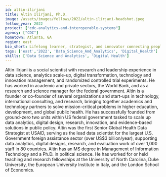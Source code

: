 ```yaml
---
id: altin-ilirjani
title: Altin Ilirjani, Ph.D.
image: /assets/images/fellows/2022/altin-ilirjani-headshot.jpeg
fellow_year: 2022
project: ["cdc-analytics-and-interoperable-systems"]
agency: ["CDC"]
hometown: Atlanta, GA
region: east
bio_short: Lifelong learner, strategist, and innovator connecting people with technology to solve society’s critical problems. 
tags: ['east','2022', 'Data_Science_And_Analytics', 'Digital_Health']
skills: ['Data Science and Analytics', 'Digital Health']
---
```


Altin Ilirjani is a social scientist with research and leadership experience in data science, analytics scale-up, digital transformation, technology and innovation management, and randomized controlled trial experiments. He has worked in academic and private sectors, the World Bank, and as a research and science manager for the federal government. Altin is a founder or co-founder of several organizations and start-ups in technology, international consulting, and research, bringing together academics and technology partners to solve mission-critical problems in higher education, development, and global public health. He has successfully founded from ground-zero two units within US federal government tasked to scale up data analytics, digital design, research, innovation, and evidence-based solutions in public policy. Altin was the first Senior Global Health Data Strategist at USAID, serving as the lead data scientist for the largest U.S. Government foreign assistance sector (over US$3 billion/year), supporting data analytics, digital designs, research, and evaluation work of over 1,000 staff in 80 countries. Altin has an MS degree in Management of Information Technology and a Ph.D. in political science. He has worked for or held teaching and research fellowships at the University of North Carolina, Duke University, the European University Institute in Italy, and the London School of Economics.
